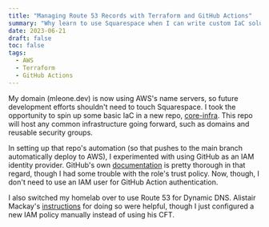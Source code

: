 ```yaml
---
title: "Managing Route 53 Records with Terraform and GitHub Actions"
summary: "Why learn to use Squarespace when I can write custom IaC solutions instead?"
date: 2023-06-21
draft: false
toc: false
tags:
  - AWS
  - Terraform
  - GitHub Actions
---
```

My domain (mleone.dev) is now using AWS's name servers, so future development efforts shouldn't need to touch Squarespace.  I took the opportunity to spin up some basic IaC in a new repo, [core-infra](https://github.com/mleone10/core-infra).  This repo will host any common infrastructure going forward, such as domains and reusable security groups.

In setting up that repo's automation (so that pushes to the main branch automatically deploy to AWS), I experimented with using GitHub as an IAM identity provider.  GitHub's own [documentation](https://docs.github.com/en/actions/deployment/security-hardening-your-deployments/configuring-openid-connect-in-amazon-web-services) is pretty thorough in that regard, though I had some trouble with the role's trust policy.  Now, though, I don't need to use an IAM user for GitHub Action authentication.

I also switched my homelab over to use Route 53 for Dynamic DNS.  Alistair Mackay's [instructions](https://github.com/fireflycons/pfSense-aws-DynamicDNS) for doing so were helpful, though I just configured a new IAM policy manually instead of using his CFT.
